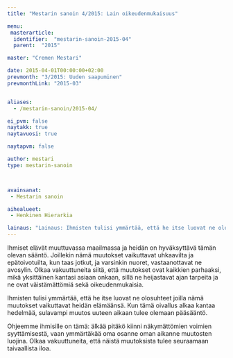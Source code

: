 ```yaml
---
title: "Mestarin sanoin 4/2015: Lain oikeudenmukaisuus"

menu:
 masterarticle:
  identifier:  "mestarin-sanoin-2015-04"
  parent:  "2015"

master: "Cremen Mestari"

date: 2015-04-01T00:00:00+02:00
prevmonth: "3/2015: Uuden saapuminen"
prevmonthLink: "2015-03"


aliases:
  - /mestarin-sanoin/2015-04/

ei_pvm: false
naytakk: true
naytavuosi: true

naytapvm: false

author: mestari
type: mestarin-sanoin



avainsanat:
 - Mestarin sanoin

aihealueet:
 - Henkinen Hierarkia

lainaus: "Lainaus: Ihmisten tulisi ymmärtää, että he itse luovat ne olosuhteet joilla nämä muutokset vaikuttavat heidän elämäänsä. Kun tämä oivallus alkaa kantaa hedelmää, sulavampi muutos uuteen aikaan tulee olemaan pääsääntö."
---
```

<p>Ihmiset elävät muuttuvassa maailmassa ja heidän on hyväksyttävä tämän olevan sääntö. Joillekin nämä muutokset vaikuttavat uhkaavilta ja epätoivotuilta, kun taas jotkut, ja varsinkin nuoret, vastaanottavat ne avosylin. Olkaa vakuuttuneita siitä, että muutokset ovat kaikkien parhaaksi, mikä yksittäinen kantasi asiaan onkaan, sillä ne heijastavat ajan tarpeita ja ne ovat väistämättömiä sekä oikeudenmukaisia. </p>
<p>Ihmisten tulisi ymmärtää, että he itse luovat ne olosuhteet joilla nämä muutokset vaikuttavat heidän elämäänsä. Kun tämä oivallus alkaa kantaa hedelmää, sulavampi muutos uuteen aikaan tulee olemaan pääsääntö.</p>
<p>Ohjeemme ihmisille on tämä: älkää pitäkö kiinni näkymättömien voimien syyttämisestä, vaan ymmärtäkää oma osanne oman aikanne muutosten luojina. Olkaa vakuuttuneita, että näistä muutoksista tulee seuraamaan taivaallista iloa.</p>